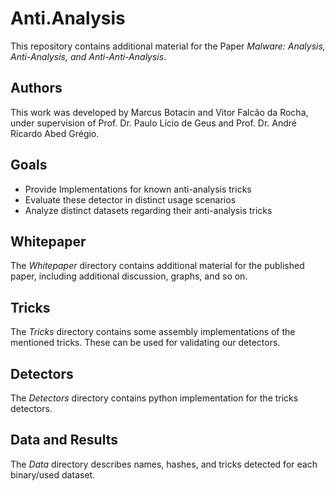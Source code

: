 # Anti.Analysis

This repository contains additional material for the Paper *Malware: Analysis, Anti-Analysis, and Anti-Anti-Analysis*.

## Authors

This work was developed by Marcus Botacin and Vitor Falcão da Rocha, under supervision of Prof. Dr. Paulo Lício de Geus and Prof. Dr. André Ricardo Abed Grégio.

## Goals

* Provide Implementations for known anti-analysis tricks
* Evaluate these detector in distinct usage scenarios
* Analyze distinct datasets regarding their anti-analysis tricks

## Whitepaper

The *Whitepaper* directory contains additional material for the published paper, including additional discussion, graphs, and so on.

## Tricks

The *Tricks* directory contains some assembly implementations of the mentioned tricks. These can be used for validating our detectors.

## Detectors

The *Detectors* directory contains python implementation for the tricks detectors.

## Data and Results

The *Data* directory describes names, hashes, and tricks detected for each binary/used dataset.
